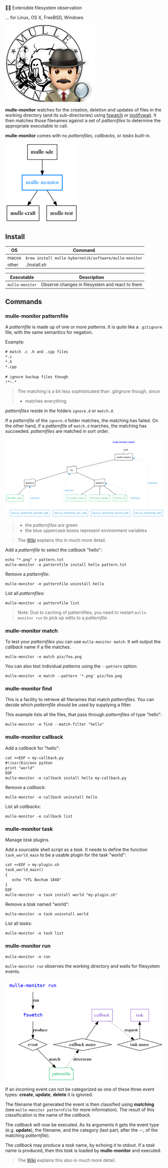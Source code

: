  🕵🏻‍ Extensible filesystem observation

... for Linux, OS X, FreeBSD, Windows

![](mulle-monitor.png)

**mulle-monitor** watches for the creation, deletion and updates of files
in the working directory (and its sub-directories) using
[fswatch](https://github.com/emcrisostomo/fswatch) or
[inotifywait](https://linux.die.net/man/1/inotifywait). It then
matches those filenames against a set of *patternfiles* to determine the
appropriate executable to call. 

**mulle-monitor** comes with no *patternfiles*, *callbacks*, or *tasks*
built-in.


![](dox/mulle-monitor-overview.png)



## Install

OS          | Command
------------|------------------------------------
macos       | `brew install mulle-kybernetik/software/mulle-monitor`
other       | ./install.sh


Executable      | Description
----------------|--------------------------------
`mulle-monitor` | Observe changes in filesystem and react to them



## Commands


### mulle-monitor patternfile

A *patternfile* is made up of one or more *patterns*. It is quite like a 
`.gitignore` file, with the same semantics for negation. 


Example:

```
# match .c .h and .cpp files
*.c
*.h
*.cpp

# ignore backup files though
!*~.*
```

> The matching is a bit less sophisticated than .gitignore though, since
> * matches everything.

*patternfiles* reside in the folders `ignore.d` or `match.d`. 

If a *patternfile* of the `ignore.d` folder matches, the matching has failed. 
On the other hand, if a *patternfile* of `match.d` marches, the 
matching has succeeded. *patternfiles* are matched in sort order.

![](dox/mulle-monitor-match.png)

> * the *patternfiles* are green
> * the blue uppercase boxes represent environment variables


> The [Wiki](https://github.com/mulle-sde/mulle-monitor/wiki) 
> explains this in much more detail.


Add a *patternfile* to select the *callback* "hello":

```
echo "*.png" > pattern.txt
mulle-monitor -e patternfile install hello pattern.txt
```

Remove a *patternfile*:

```
mulle-monitor -e patternfile uninstall hello
```

List all *patternfiles*:

```
mulle-monitor -e patternfile list
```

> Note: Due to  caching of patternfiles, you need
> to restart `mulle-monitor run` to pick up edits to a *patternfile*.


### mulle-monitor match

To test your *patternfiles* you can use `mulle-monitor match`. It will output 
the *callback* name if a file matches.

```
mulle-monitor -e match pix/foo.png
```

You can also test individual *patterns* using the `--pattern` option:

```
mulle-monitor -e match --pattern '*.png' pix/foo.png
```


### mulle-monitor find

This is a facility to retrieve all filenames that match *patternfiles*. You can 
decide which *patternfile* should be used by supplying a filter.

This example lists all the files, that pass through *patternfiles* of type 
"hello":

```
mulle-monitor -e find --match-filter "hello"
```


### mulle-monitor callback


Add a *callback* for "hello":

```
cat <<EOF > my-callback.py
#!/usr/bin/env python
print "world"
EOF
mulle-monitor -e callback install hello my-callback.py
```

Remove a *callback*:

```
mulle-monitor -e callback uninstall hello
```

List all *callbacks*:

```
mulle-monitor -e callback list
```


### mulle-monitor task

Manage *task* plugins.

Add a sourcable shell script as a *task*. It needs to define the function `task_world_main` to be a usable plugin for the task "world":

```
cat <<EOF > my-plugin.sh
task_world_main()
{
   echo "VfL Bochum 1848"
}
EOF
mulle-monitor -e task install world "my-plugin.sh"
```

Remove a *task* named "world":

```
mulle-monitor -e task uninstall world 
```


List all *tasks*:

```
mulle-monitor -e task list
```


### mulle-monitor run

```
mulle-monitor -e run
```

`mulle-monitor run` observes the working directory and waits for filesystem 
events.

![](dox/mulle-monitor-run.png)

If an incoming event can not be categorized as one of these three event types:
**create**, **update**, **delete** it is ignored.

The filename that generated the event is then classified using **matching**
(see `mulle-monitor patternfile` for more information). 
The result of this classification is the name of the *callback*. 

The *callback* will now be executed. As its arguments it gets the event type 
(e.g. **update**), the filename, and the category (last part, after the --, 
of the matching *patternfile*). 

The *callback* may produce a *task* name, by echoing it to stdout. If a 
*task* name is produced, then this *task* is loaded by **mulle-monitor** 
and executed. 

> The [Wiki](https://github.com/mulle-sde/mulle-monitor/wiki) 
> explains this also in much more detail.
